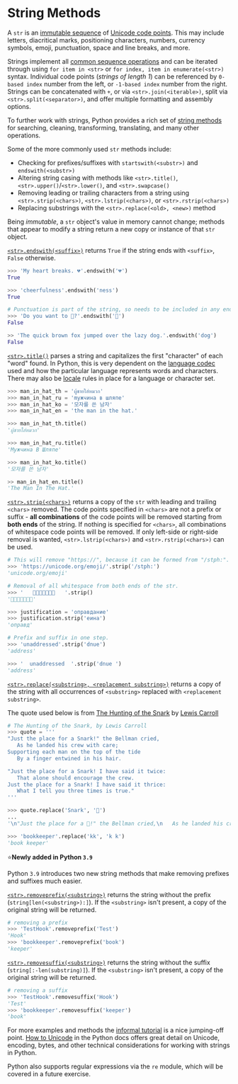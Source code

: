 # String Methods <!-- omit in toc -->

A `str` is an [immutable sequence][text-sequence] of [Unicode code
points][unicode-code-points]. This may include letters, diacritical marks,
positioning characters, numbers, currency symbols, emoji, punctuation, space and
line breaks, and more.

Strings implement all [common sequence operations][common-sequence-operations]
and can be iterated through using `for item in <str>` or
`for index, item in enumerate(<str>)` syntax. Individual code points (_strings
of length 1_) can be referenced by `0-based index` number from the left, or
`-1-based index` number from the right. Strings can be concatenated with `+`, or
via `<str>.join(<iterable>)`, split via `<str>.split(<separator>)`, and offer
multiple formatting and assembly options.

To further work with strings, Python provides a rich set of [string
methods][str-methods] for searching, cleaning, transforming, translating, and
many other operations.

Some of the more commonly used `str` methods include:

- Checking for prefixes/suffixes with `startswith(<substr>)` and
  `endswith(<substr>)`
- Altering string casing with methods like `<str>.title()`,
  `<str>.upper()`/`<str>.lower()`, and `<str>.swapcase()`
- Removing leading or trailing characters from a string using
  `<str>.strip(<chars>)`, `<str>.lstrip(<chars>)`, or `<str>.rstrip(<chars>)`
- Replacing substrings with the `<str>.replace(<old>, <new>)` method

Being _immutable_, a `str` object's value in memory cannot change; methods that
appear to modify a string return a new copy or instance of that `str` object.

[`<str>.endswith(<suffix>)`][str-endswith] returns `True` if the string ends
with `<suffix>`, `False` otherwise.

```python
>>> 'My heart breaks. 💔'.endswith('💔')
True

>>> 'cheerfulness'.endswith('ness')
True

# Punctuation is part of the string, so needs to be included in any endswith match.
>>> 'Do you want to 💃?'.endswith('💃')
False

>> 'The quick brown fox jumped over the lazy dog.'.endswith('dog')
False
```

[`<str>.title()`][str-title] parses a string and capitalizes the first
"character" of each "word" found. In Python, this is very dependent on the
[language codec][codecs] used and how the particular language represents words
and characters. There may also be [locale][locale] rules in place for a language
or character set.

```python
>>> man_in_hat_th = 'ผู้ชายใส่หมวก'
>>> man_in_hat_ru = 'mужчина в шляпе'
>>> man_in_hat_ko = '모자를 쓴 남자'
>>> man_in_hat_en = 'the man in the hat.'

>>> man_in_hat_th.title()
'ผู้ชายใส่หมวก'

>>> man_in_hat_ru.title()
'Мужчина В Шляпе'

>>> man_in_hat_ko.title()
'모자를 쓴 남자'

>> man_in_hat_en.title()
'The Man In The Hat.'
```

[`<str>.strip(<chars>)`][str-strip] returns a copy of the `str` with leading and
trailing `<chars>` removed. The code points specified in `<chars>` are not a
prefix or suffix - **all combinations** of the code points will be removed
starting from **both ends** of the string. If nothing is specified for
`<chars>`, all combinations of whitespace code points will be removed. If only
left-side or right-side removal is wanted, `<str>.lstrip(<chars>)` and
`<str>.rstrip(<chars>)` can be used.

```python
# This will remove "https://", because it can be formed from "/stph:".
>>> 'https://unicode.org/emoji/'.strip('/stph:')
'unicode.org/emoji'

# Removal of all whitespace from both ends of the str.
>>> '   🐪🐪🐪🌟🐪🐪🐪   '.strip()
'🐪🐪🐪🌟🐪🐪🐪'

>>> justification = 'оправдание'
>>> justification.strip('еина')
'оправд'

# Prefix and suffix in one step.
>>> 'unaddressed'.strip('dnue')
'address'

>>> '  unaddressed  '.strip('dnue ')
'address'
```

[`<str>.replace(<substring>, <replacement substring>)`][str-replace] returns a
copy of the string with all occurrences of `<substring>` replaced with
`<replacement substring>`.

The quote used below is from [The Hunting of the
Snark][the-hunting-of-the-snark] by [Lewis Carroll][lewis-carroll]

```python
# The Hunting of the Snark, by Lewis Carroll
>>> quote = '''
"Just the place for a Snark!" the Bellman cried,
   As he landed his crew with care;
Supporting each man on the top of the tide
   By a finger entwined in his hair.

"Just the place for a Snark! I have said it twice:
   That alone should encourage the crew.
Just the place for a Snark! I have said it thrice:
   What I tell you three times is true."
'''

>>> quote.replace('Snark', '🐲')
...
'\n"Just the place for a 🐲!" the Bellman cried,\n   As he landed his crew with care;\nSupporting each man on the top of the tide\n   By a finger entwined in his hair.\n\n"Just the place for a 🐲! I have said it twice:\n   That alone should encourage the crew.\nJust the place for a 🐲! I have said it thrice:\n   What I tell you three times is true."\n'

>>> 'bookkeeper'.replace('kk', 'k k')
'book keeper'
```

:star:**Newly added in Python `3.9`**

Python `3.9` introduces two new string methods that make removing prefixes and
suffixes much easier.

[`<str>.removeprefix(<substring>)`][removeprefix] returns the string without the
prefix (`string[len(<substring>):]`). If the `<substring>` isn't present, a copy
of the original string will be returned.

```python
# removing a prefix
>>> 'TestHook'.removeprefix('Test')
'Hook'
>>> 'bookkeeper'.removeprefix('book')
'keeper'
```

[`<str>.removesuffix(<substring>)`][removesuffix] returns the string without the
suffix (`string[:-len(substring)]`). If the `<substring>` isn't present, a copy
of the original string will be returned.

```python
# removing a suffix
>>> 'TestHook'.removesuffix('Hook')
'Test'
>>> 'bookkeeper'.removesuffix('keeper')
'book'
```

For more examples and methods the [informal tutorial][informal-tutorial] is a
nice jumping-off point. [How to Unicode][howto-unicode] in the Python docs
offers great detail on Unicode, encoding, bytes, and other technical
considerations for working with strings in Python.

Python also supports regular expressions via the `re` module, which will be
covered in a future exercise.

[lewis-carroll]: https://www.poetryfoundation.org/poets/lewis-carroll
[the-hunting-of-the-snark]:
  https://www.poetryfoundation.org/poems/43909/the-hunting-of-the-snark
[codecs]: https://docs.python.org/3/library/codecs.html
[common-sequence-operations]:
  https://docs.python.org/3/library/stdtypes.html#common-sequence-operations
[howto-unicode]: https://docs.python.org/3/howto/unicode.html
[informal-tutorial]:
  https://docs.python.org/3/tutorial/introduction.html#strings
[locale]: https://docs.python.org/3/library/locale.html#module-locale
[removeprefix]:
  https://docs.python.org/3.9/library/stdtypes.html#str.removeprefix
[removesuffix]:
  https://docs.python.org/3.9/library/stdtypes.html#str.removesuffix
[str-endswith]: https://docs.python.org/3/library/stdtypes.html#str.endswith
[str-methods]: https://docs.python.org/3/library/stdtypes.html#string-methods
[str-replace]: https://docs.python.org/3/library/stdtypes.html#str.replace
[str-strip]: https://docs.python.org/3/library/stdtypes.html#str.strip
[str-title]: https://docs.python.org/3/library/stdtypes.html#str.title
[text-sequence]:
  https://docs.python.org/3/library/stdtypes.html#text-sequence-type-str
[unicode-code-points]:
  https://stackoverflow.com/questions/27331819/whats-the-difference-between-a-character-a-code-point-a-glyph-and-a-grapheme
